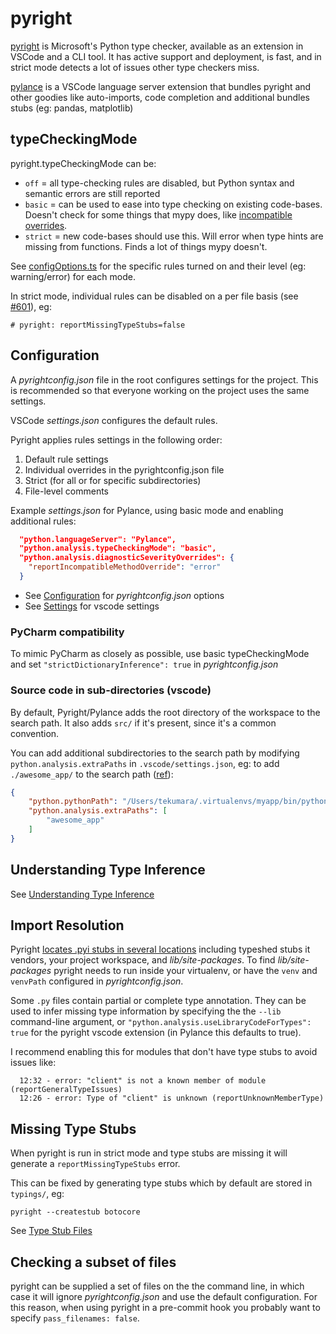 # pyright

[pyright](https://github.com/microsoft/pyright) is Microsoft's Python type checker, available as an extension in VSCode and a CLI tool. It has active support and deployment, is fast, and in strict mode detects a lot of issues other type checkers miss.

[pylance](https://github.com/microsoft/pylance-release) is a VSCode language server extension that bundles pyright and other goodies like auto-imports, code completion and additional bundles stubs (eg: pandas, matplotlib)

## typeCheckingMode

pyright.typeCheckingMode can be:

* `off` = all type-checking rules are disabled, but Python syntax and semantic errors are still reported
* `basic` = can be used to ease into type checking on existing code-bases. Doesn't check for some things that mypy does, like [incompatible overrides](https://mypy.readthedocs.io/en/stable/common_issues.html#incompatible-overrides).
* `strict` = new code-bases should use this. Will error when type hints are missing from functions. Finds a lot of things mypy doesn't.

See [configOptions.ts](https://github.com/microsoft/pyright/blob/978baa47a55f056523174a00c11f3301a27e7062/server/src/common/configOptions.ts#L257) for the specific rules turned on and their level (eg: warning/error) for each mode.

In strict mode, individual rules can be disabled on a per file basis (see [#601](https://github.com/microsoft/pyright/issues/601)), eg:

```
# pyright: reportMissingTypeStubs=false
```

## Configuration

A *pyrightconfig.json* file in the root configures settings for the project. This is recommended so that everyone working on the project uses the same settings.

VSCode *settings.json* configures the default rules.

Pyright applies rules settings in the following order:

1. Default rule settings
1. Individual overrides in the pyrightconfig.json file
1. Strict (for all or for specific subdirectories)
1. File-level comments

Example *settings.json* for Pylance, using basic mode and enabling additional rules:

```json
  "python.languageServer": "Pylance",
  "python.analysis.typeCheckingMode": "basic",
  "python.analysis.diagnosticSeverityOverrides": {
    "reportIncompatibleMethodOverride": "error"
  }
```

* See [Configuration](https://github.com/microsoft/pyright/blob/master/docs/configuration.md) for *pyrightconfig.json* options
* See [Settings](https://github.com/microsoft/pyright/blob/master/docs/settings.md) for vscode settings

### PyCharm compatibility

To mimic PyCharm as closely as possible, use basic typeCheckingMode and set `"strictDictionaryInference": true` in *pyrightconfig.json*

### Source code in sub-directories (vscode)

By default, Pyright/Pylance adds the root directory of the workspace to the search path. It also adds `src/` if it's present, since it's a common convention.

You can add additional subdirectories to the search path by modifying `python.analysis.extraPaths` in `.vscode/settings.json`, eg: to add `./awesome_app/` to the search path ([ref](https://github.com/microsoft/pylance-release/issues/68#issuecomment-655072032)):

```json
{
    "python.pythonPath": "/Users/tekumara/.virtualenvs/myapp/bin/python",
    "python.analysis.extraPaths": [
        "awesome_app"
    ]
}
```

## Understanding Type Inference

See [Understanding Type Inference](https://github.com/microsoft/pyright/blob/master/docs/type-inference.md)

## Import Resolution

Pyright [locates .pyi stubs in several locations](https://github.com/microsoft/pyright/blob/master/docs/import-resolution.md#resolution-order) including typeshed stubs it vendors, your project workspace, and *lib/site-packages*. To find *lib/site-packages* pyright needs to run inside your virtualenv, or have the `venv` and `venvPath` configured in *pyrightconfig.json*.

Some `.py` files contain partial or complete type annotation. They can be used to infer missing type information by specifying the  the `--lib` command-line argument, or `"python.analysis.useLibraryCodeForTypes": true` for the pyright vscode extension (in Pylance this defaults to true).

I recommend enabling this for modules that don't have type stubs to avoid issues like:

```
  12:32 - error: "client" is not a known member of module (reportGeneralTypeIssues)
  12:26 - error: Type of "client" is unknown (reportUnknownMemberType)
```

## Missing Type Stubs

When pyright is run in strict mode and type stubs are missing it will generate a `reportMissingTypeStubs` error.

This can be fixed by generating type stubs which by default are stored in `typings/`, eg:

```
pyright --createstub botocore
```

See [Type Stub Files](https://github.com/microsoft/pyright/blob/master/docs/type-stubs.md)

## Checking a subset of files

pyright can be supplied a set of files on the the command line, in which case it will ignore *pyrightconfig.json* and use the default configuration. For this reason, when using pyright in a pre-commit hook you probably want to specify `pass_filenames: false`.
